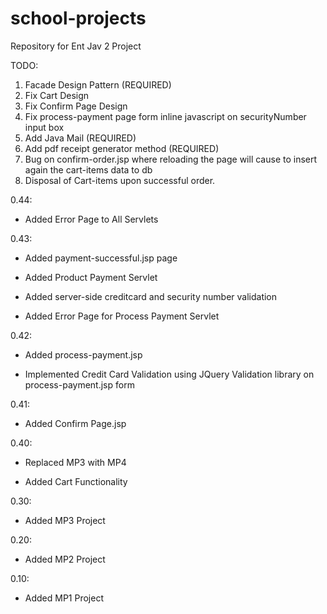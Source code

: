 # school-projects
Repository for Ent Jav 2 Project

TODO: 

  1. Facade Design Pattern (REQUIRED)
  2. Fix Cart Design 
  3. Fix Confirm Page Design 
  4. Fix process-payment page form inline javascript on securityNumber input box
  5. Add Java Mail (REQUIRED)
  6. Add pdf receipt generator method (REQUIRED)
  7. Bug on confirm-order.jsp where reloading the page will cause to insert again the cart-items data to db
  8. Disposal of Cart-items upon successful order.
 
0.44: 

  * Added Error Page to All Servlets

0.43:

  * Added payment-successful.jsp page
  
  * Added Product Payment Servlet
  
  * Added server-side creditcard and security number validation
  
  * Added Error Page for Process Payment Servlet

0.42:
 
  * Added process-payment.jsp
  
  * Implemented Credit Card Validation using JQuery Validation library on process-payment.jsp form

0.41: 

  * Added Confirm Page.jsp

0.40:

  * Replaced MP3 with MP4
  
  * Added Cart Functionality

0.30: 

  * Added MP3 Project

0.20:

  * Added MP2 Project
  
0.10: 

  * Added MP1 Project
